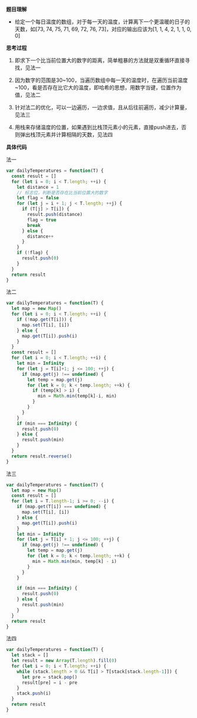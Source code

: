 **题目理解**

- 给定一个每日温度的数组，对于每一天的温度，计算离下一个更温暖的日子的天数，如[73, 74, 75, 71, 69, 72, 76, 73]，对应的输出应该为[1, 1, 4, 2, 1, 1, 0, 0]

**思考过程**

1. 即求下一个比当前位置大的数字的距离，简单粗暴的方法就是双重循环直接寻找，见法一

2. 因为数字的范围是30\~100，当遍历数组中每一天的温度时，在遍历当前温度\~100，看是否存在比它大的温度，即哈希的思想，用数字当键，位置作为值，见法二

3. 针对法二的优化，可以一边遍历，一边求值，且从后往前遍历，减少计算量， 见法三

4. 用栈来存储温度的位置，如果遇到比栈顶元素小的元素，直接push进去，否则弹出栈顶元素并计算相隔的天数，见法四

**具体代码**

法一
```javascript
var dailyTemperatures = function(T) {
  const result = []
  for (let i = 0; i < T.length; ++i) {
    let distance = 1
    // 标志位，判断是否存在比当前位置大的数字
    let flag = false
    for (let j = i + 1; j < T.length; ++j) {
      if (T[j] > T[i]) {
        result.push(distance)
        flag = true
        break
      } else {
        distance++
      }
    }
    if (!flag) {
      result.push(0)
    }
  }
  return result
}
```

法二
```javascript
var dailyTemperatures = function(T) {
  let map = new Map()
  for (let i = 0; i < T.length; ++i) {
    if (!map.get(T[i])) {
      map.set(T[i], [i])
    } else {
      map.get(T[i]).push(i)
    }
  }
  const result = []
  for (let i = 0; i < T.length; ++i) {
    let min = Infinity
    for (let j = T[i]+1; j <= 100; ++j) {
      if (map.get(j) !== undefined) {
        let temp = map.get(j)
        for (let k = 0; k < temp.length; ++k) {
          if (temp[k] > i) {
            min = Math.min(temp[k]-i, min)
          }
        }
      }
    }
    if (min === Infinity) {
      result.push(0)
    } else {
      result.push(min)
    }
  }
  return result.reverse()
}
```

法三
```javascript
var dailyTemperatures = function(T) {
  let map = new Map()
  const result = []
  for (let i = T.length-1; i >= 0; --i) {
    if (map.get(T[i]) === undefined) {
      map.set(T[i], [i])
    } else {
      map.get(T[i]).push(i)
    }
    let min = Infinity
    for (let j = T[i] + 1; j <= 100; ++j) {
      if (map.get(j) !== undefined) {
        let temp = map.get(j)
        for (let k = 0; k < temp.length; ++k) {
          min = Math.min(min, temp[k] - i)
        }
      }
    }

    if (min === Infinity) {
      result.push(0)
    } else {
      result.push(min)
    }
  }
  return result
}
```

法四
```javascript
var dailyTemperatures = function(T) {
  let stack = []
  let result = new Array(T.length).fill(0)
  for (let i = 0; i < T.length; ++i) {
    while (stack.length > 0 && T[i] > T[stack[stack.length-1]]) {
      let pre = stack.pop()
      result[pre] = i - pre
    }
    stack.push(i)
  }
  return result
}
```